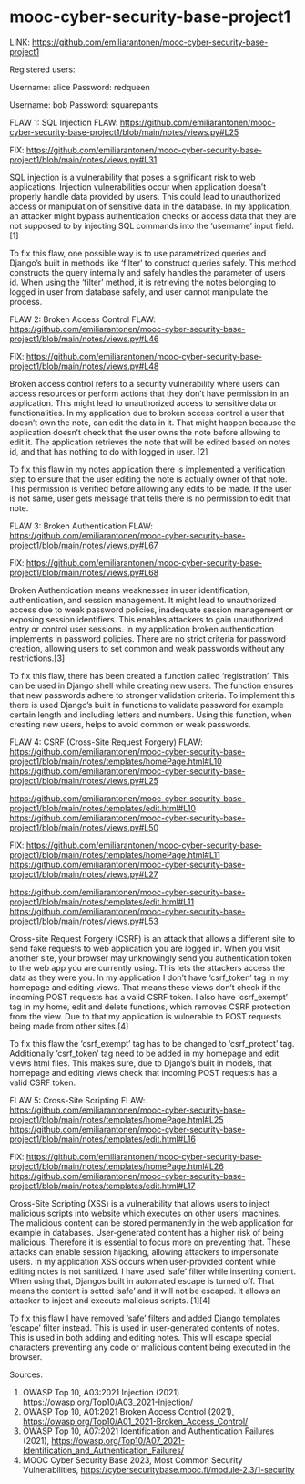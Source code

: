 # mooc-cyber-security-base-project1
LINK: https://github.com/emiliarantonen/mooc-cyber-security-base-project1

Registered users:

Username: alice
Password: redqueen

Username: bob
Password: squarepants

FLAW 1: SQL Injection
FLAW: https://github.com/emiliarantonen/mooc-cyber-security-base-project1/blob/main/notes/views.py#L25

FIX: https://github.com/emiliarantonen/mooc-cyber-security-base-project1/blob/main/notes/views.py#L31

SQL injection is a vulnerability that poses a significant risk to web applications. Injection vulnerabilities occur when application doesn’t properly handle data provided by users. This could lead to unauthorized access or manipulation of sensitive data in the database. In my application, an attacker might bypass authentication checks or access data that they are not supposed to by injecting SQL commands into the ‘username’ input field. [1]

To fix this flaw, one possible way is to use parametrized queries and Django’s built in methods like ‘filter’ to construct queries safely. This method constructs the query internally and safely handles the parameter of users id. When using the ‘filter’ method, it is retrieving the notes belonging to logged in user from database safely, and user cannot manipulate the process.

FLAW 2: Broken Access Control
FLAW: https://github.com/emiliarantonen/mooc-cyber-security-base-project1/blob/main/notes/views.py#L46

FIX: https://github.com/emiliarantonen/mooc-cyber-security-base-project1/blob/main/notes/views.py#L48

Broken access control refers to a security vulnerability where users can access resources or perform actions that they don’t have permission in an application. This might lead to unauthorized access to sensitive data or functionalities. In my application due to broken access control a user that doesn’t own the note, can edit the data in it. That might happen because the application doesn’t check that the user owns the note before allowing to edit it. The application retrieves the note that will be edited based on notes id, and that has nothing to do with logged in user. [2]

To fix this flaw in my notes application there is implemented a verification step to ensure that the user editing the note is actually owner of that note. This permission is verified before allowing any edits to be made. If the user is not same, user gets message that tells there is no permission to edit that note.

FLAW 3: Broken Authentication
FLAW: https://github.com/emiliarantonen/mooc-cyber-security-base-project1/blob/main/notes/views.py#L67

FIX: https://github.com/emiliarantonen/mooc-cyber-security-base-project1/blob/main/notes/views.py#L68

Broken Authentication means weaknesses in user identification, authentication, and session management. It might lead to unauthorized access due to weak password policies, inadequate session management or exposing session identifiers. This enables attackers to gain unauthorized entry or control user sessions. In my application broken authentication implements in password policies. There are no strict criteria for password creation, allowing users to set common and weak passwords without any restrictions.[3]

To fix this flaw, there has been created a function called ‘registration’. This can be used in Django shell while creating new users. The function ensures that new passwords adhere to stronger validation criteria. To implement this there is used Django’s built in functions to validate password for example certain length and including letters and numbers. Using this function, when creating new users, helps to avoid common or weak passwords. 

FLAW 4: CSRF (Cross-Site Request Forgery)
FLAW:  https://github.com/emiliarantonen/mooc-cyber-security-base-project1/blob/main/notes/templates/homePage.html#L10
https://github.com/emiliarantonen/mooc-cyber-security-base-project1/blob/main/notes/views.py#L25

https://github.com/emiliarantonen/mooc-cyber-security-base-project1/blob/main/notes/templates/edit.html#L10
https://github.com/emiliarantonen/mooc-cyber-security-base-project1/blob/main/notes/views.py#L50


FIX: https://github.com/emiliarantonen/mooc-cyber-security-base-project1/blob/main/notes/templates/homePage.html#L11
https://github.com/emiliarantonen/mooc-cyber-security-base-project1/blob/main/notes/views.py#L27

https://github.com/emiliarantonen/mooc-cyber-security-base-project1/blob/main/notes/templates/edit.html#L11
https://github.com/emiliarantonen/mooc-cyber-security-base-project1/blob/main/notes/views.py#L53


Cross-site Request Forgery (CSRF) is an attack that allows a different site to send fake requests to web application you are logged in. When you visit another site, your browser may unknowingly send you authentication token to the web app you are currently using. This lets the attackers access the data as they were you. In my application I don’t have ‘csrf_token’ tag in my homepage and editing views. That means these views don’t check if the incoming POST requests has a valid CSRF token. I also have ‘csrf_exempt’ tag in my home, edit and delete functions, which removes CSRF protection from the view. Due to that my application is vulnerable to POST requests being made from other sites.[4]

To fix this flaw the ‘csrf_exempt’ tag has to be changed to ‘csrf_protect’ tag. Additionally ‘csrf_token’ tag need to be added in my homepage and edit views html files. This makes sure, due to Django’s built in models, that homepage and editing views check that incoming POST requests has a valid CSRF token. 


FLAW 5: Cross-Site Scripting
FLAW: https://github.com/emiliarantonen/mooc-cyber-security-base-project1/blob/main/notes/templates/homePage.html#L25
 https://github.com/emiliarantonen/mooc-cyber-security-base-project1/blob/main/notes/templates/edit.html#L16


FIX: https://github.com/emiliarantonen/mooc-cyber-security-base-project1/blob/main/notes/templates/homePage.html#L26
 https://github.com/emiliarantonen/mooc-cyber-security-base-project1/blob/main/notes/templates/edit.html#L17


Cross-Site Scripting (XSS) is a vulnerability that allows users to inject malicious scripts into website which executes on other users’ machines. The malicious content can be stored permanently in the web application for example in databases. User-generated content has a higher risk of being malicious. Therefore it is essential to focus more on preventing that. These attacks can enable session hijacking, allowing attackers to impersonate users. In my application XSS occurs when user-provided content while editing notes is not sanitized. I have used ‘safe’ filter while inserting content. When using that, Djangos built in automated escape is turned off. That means the content is setted ’safe’ and it will not be escaped. It allows an attacker to inject and execute malicious scripts. [1][4]

To fix this flaw I have removed ‘safe’ filters and added Django templates ‘escape’ filter instead. This is used in user-generated contents of notes. This is used in both adding and editing notes. This will escape special characters preventing any code or malicious content being executed in the browser. 

Sources:
1.	 OWASP Top 10, A03:2021 Injection (2021) https://owasp.org/Top10/A03_2021-Injection/
2.	OWASP Top 10, A01:2021 Broken Access Control (2021), https://owasp.org/Top10/A01_2021-Broken_Access_Control/
3.	OWASP Top 10, A07:2021 Identification and Authentication Failures (2021), https://owasp.org/Top10/A07_2021-Identification_and_Authentication_Failures/
4.	MOOC Cyber Security Base 2023, Most Common Security Vulnerabilities, https://cybersecuritybase.mooc.fi/module-2.3/1-security


